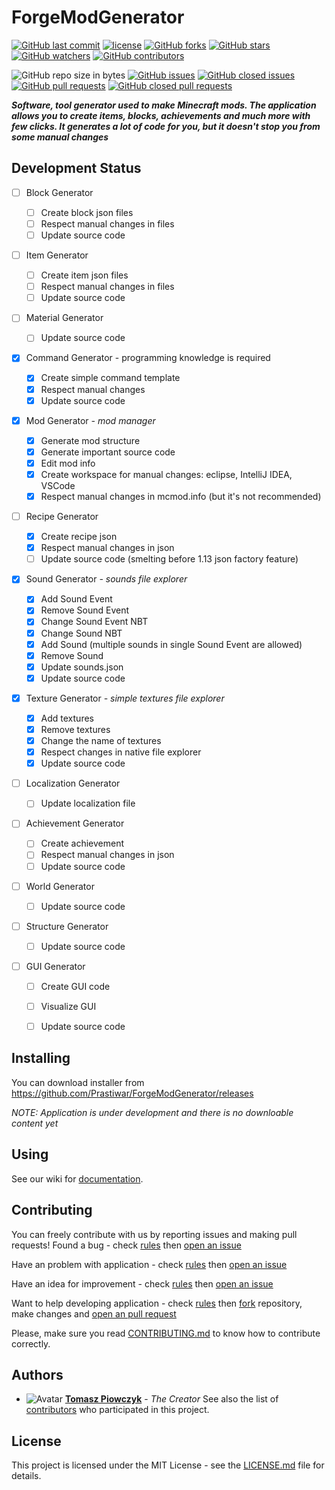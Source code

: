 # ForgeModGenerator

[![GitHub last commit](https://img.shields.io/github/last-commit/Prastiwar/ForgeModGenerator.svg?label=Updated&style=flat-square&longCache=true)](https://github.com/Prastiwar/ForgeModGenerator/commits/master)
[![license](https://img.shields.io/github/license/Prastiwar/ForgeModGenerator.svg?style=flat-square&longCache=true)](https://github.com/Prastiwar/ForgeModGenerator/blob/master/LICENSE)
[![GitHub forks](https://img.shields.io/github/forks/Prastiwar/ForgeModGenerator.svg?style=social&label=Fork&longCache=true)](https://github.com/Prastiwar/ForgeModGenerator/fork)
[![GitHub stars](https://img.shields.io/github/stars/Prastiwar/ForgeModGenerator.svg?style=social&label=★Star&longCache=true)](https://github.com/Prastiwar/ForgeModGenerator/stargazers)
[![GitHub watchers](https://img.shields.io/github/watchers/Prastiwar/ForgeModGenerator.svg?style=social&labelWatcher&longCache=true)](https://github.com/Prastiwar/ForgeModGenerator/watchers)
[![GitHub contributors](https://img.shields.io/github/contributors/Prastiwar/ForgeModGenerator.svg?style=social&longCache=true)](https://github.com/Prastiwar/ForgeModGenerator/contributors)

![GitHub repo size in bytes](https://img.shields.io/github/repo-size/Prastiwar/ForgeModGenerator.svg?style=flat-square&longCache=true)
[![GitHub issues](https://img.shields.io/github/issues/Prastiwar/ForgeModGenerator.svg?style=flat-square&longCache=true)](https://github.com/Prastiwar/ForgeModGenerator/issues)
[![GitHub closed issues](https://img.shields.io/github/issues-closed/Prastiwar/ForgeModGenerator.svg?style=flat-square&longCache=true)](https://github.com/Prastiwar/ForgeModGenerator/issues)
[![GitHub pull requests](https://img.shields.io/github/issues-pr/Prastiwar/ForgeModGenerator.svg?style=flat-square&longCache=true)](https://github.com/Prastiwar/ForgeModGenerator/pulls)
[![GitHub closed pull requests](https://img.shields.io/github/issues-pr-closed/Prastiwar/ForgeModGenerator.svg?style=flat-square&longCache=true)](https://github.com/Prastiwar/ForgeModGenerator/pulls)

***Software, tool generator used to make Minecraft mods. The application allows you to create items, blocks, achievements and much more with few clicks. It generates a lot of code for you, but it doesn't stop you from some manual changes***

## Development Status

- [ ] Block Generator

  - [ ] Create block json files
  - [ ] Respect manual changes in files
  - [ ] Update source code

- [ ] Item Generator

  - [ ] Create item json files
  - [ ] Respect manual changes in files
  - [ ] Update source code

- [ ] Material Generator

  - [ ] Update source code

- [x] Command Generator - programming knowledge is required

  - [x] Create simple command template
  - [x] Respect manual changes
  - [x] Update source code

- [x] Mod Generator *- mod manager*

  - [x] Generate mod structure
  - [x] Generate important source code
  - [x] Edit mod info
  - [x] Create workspace for manual changes: eclipse, IntelliJ IDEA, VSCode
  - [x] Respect manual changes in mcmod.info (but it's not recommended)

- [ ] Recipe Generator

  - [x] Create recipe json
  - [x] Respect manual changes in json
  - [ ] Update source code (smelting before 1.13 json factory feature)

- [x] Sound Generator *- sounds file explorer*

  - [x] Add Sound Event
  - [x] Remove Sound Event
  - [x] Change Sound Event NBT
  - [x] Change Sound NBT
  - [x] Add Sound (multiple sounds in single Sound Event are allowed)
  - [x] Remove Sound
  - [x] Update sounds.json
  - [x] Update source code

- [x] Texture Generator *- simple textures file explorer*
  - [x] Add textures
  - [x] Remove textures
  - [x] Change the name of textures
  - [x] Respect changes in native file explorer
  - [x] Update source code

- [ ] Localization Generator
  - [ ] Update localization file

- [ ] Achievement Generator

  - [ ] Create achievement
  - [ ] Respect manual changes in json
  - [ ] Update source code

- [ ] World Generator
  - [ ] Update source code

- [ ] Structure Generator
  - [ ] Update source code

- [ ] GUI Generator

  - [ ] Create GUI code
  - [ ] Visualize GUI
  - [ ] Update source code


## Installing

You can download installer from https://github.com/Prastiwar/ForgeModGenerator/releases

*NOTE: Application is under development and there is no downloable content yet*


## Using

See our wiki for [documentation](https://github.com/Prastiwar/ForgeModGenerator/wiki).


## Contributing
You can freely contribute with us by reporting issues and making pull requests!
Found a bug - check [rules](https://github.com/Prastiwar/ForgeModGenerator/blob/master/.github/CONTRIBUTING.md#bug-report) then [open an issue](https://github.com/Prastiwar/ForgeModGenerator/issues/new?template=bug_report.md)

Have an problem with application - check [rules](https://github.com/Prastiwar/ForgeModGenerator/blob/master/.github/CONTRIBUTING.md#help-request) then [open an issue](https://github.com/Prastiwar/ForgeModGenerator/issues/new?template=help_request.md)

Have an idea for improvement - check [rules](https://github.com/Prastiwar/ForgeModGenerator/blob/master/.github/CONTRIBUTING.md#feature-request) then [open an issue](https://github.com/Prastiwar/ForgeModGenerator/issues/new?template=feature_request.md)

Want to help developing application - check [rules](https://github.com/Prastiwar/ForgeModGenerator/blob/master/.github/CONTRIBUTING.md#pull-request) then [fork](https://github.com/Prastiwar/ForgeModGenerator/fork) repository, make changes and [open an pull request](https://github.com/Prastiwar/ForgeModGenerator/pulls)

Please, make sure you read [CONTRIBUTING.md](https://github.com/Prastiwar/ForgeModGenerator/blob/master/.github/CONTRIBUTING.md) to know how to contribute correctly.


## Authors

* ![Avatar](https://avatars3.githubusercontent.com/u/33370172?s=40&v=4)  [**Tomasz Piowczyk**](https://github.com/Prastiwar) - *The Creator*
See also the list of [contributors](https://github.com/Prastiwar/ForgeModGenerator/contributors) who participated in this project.


## License

This project is licensed under the MIT License - see the [LICENSE.md](https://github.com/Prastiwar/ForgeModGenerator/blob/master/LICENSE) file for details.
